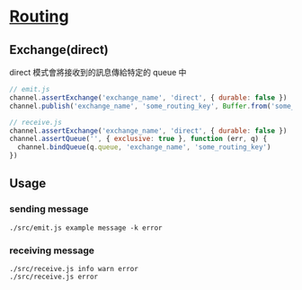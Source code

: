 # [Routing](https://www.rabbitmq.com/tutorials/tutorial-four-javascript.html)

## Exchange(direct)

direct 模式會將接收到的訊息傳給特定的 queue 中

```javascript
// emit.js
channel.assertExchange('exchange_name', 'direct', { durable: false })
channel.publish('exchange_name', 'some_routing_key', Buffer.from('some_msg'))

// receive.js
channel.assertExchange('exchange_name', 'direct', { durable: false })
channel.assertQueue('', { exclusive: true }, function (err, q) {
  channel.bindQueue(q.queue, 'exchange_name', 'some_routing_key')
})
```

## Usage

### sending message

```
./src/emit.js example message -k error
```

### receiving message

```
./src/receive.js info warn error
./src/receive.js error
```
